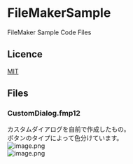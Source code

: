 # FileMakerSample
FileMaker Sample Code Files

## Licence
[MIT](https://github.com/manabuuuuun/FileMakerSample/blob/master/LICENSE)

## Files
### CustomDialog.fmp12
カスタムダイアログを自前で作成したもの。  
ボタンのタイプによって色分けています。  
![image.png](https://qiita-image-store.s3.ap-northeast-1.amazonaws.com/0/130476/69d84590-429c-85ee-3dc4-c0d967a44c86.png)  
![image.png](https://qiita-image-store.s3.ap-northeast-1.amazonaws.com/0/130476/731a6da8-e151-ab79-eee0-c0149bffcb78.png)  
